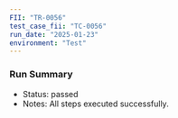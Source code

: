 ```yaml
---
FII: "TR-0056"
test_case_fii: "TC-0056"
run_date: "2025-01-23"
environment: "Test"
---
```


### Run Summary
- Status: passed
- Notes: All steps executed successfully.